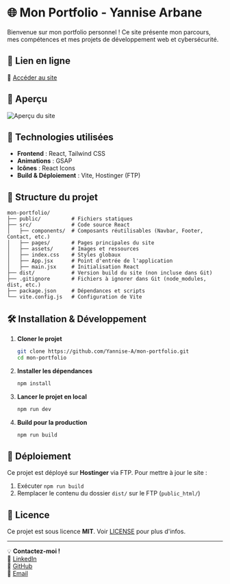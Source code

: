 # 🌐 Mon Portfolio - Yannise Arbane

Bienvenue sur mon portfolio personnel ! Ce site présente mon parcours, mes compétences et mes projets de développement web et cybersécurité.

## 🔗 Lien en ligne
🔴 [Accéder au site](https://yannise-a.fr)

## 📸 Aperçu
![Aperçu du site](https://i.imgur.com/ZwNSZdX.png)

## 🚀 Technologies utilisées
- **Frontend** : React, Tailwind CSS
- **Animations** : GSAP
- **Icônes** : React Icons
- **Build & Déploiement** : Vite, Hostinger (FTP)

## 🐂 Structure du projet
```
mon-portfolio/
├── public/          # Fichiers statiques
├── src/             # Code source React
│   ├── components/  # Composants réutilisables (Navbar, Footer, Contact, etc.)
│   ├── pages/       # Pages principales du site
│   ├── assets/      # Images et ressources
│   ├── index.css    # Styles globaux
│   ├── App.jsx      # Point d'entrée de l'application
│   ├── main.jsx     # Initialisation React
├── dist/            # Version build du site (non incluse dans Git)
├── .gitignore       # Fichiers à ignorer dans Git (node_modules, dist, etc.)
├── package.json     # Dépendances et scripts
└── vite.config.js   # Configuration de Vite
```

## 🛠️ Installation & Développement
1. **Cloner le projet**
   ```bash
   git clone https://github.com/Yannise-A/mon-portfolio.git
   cd mon-portfolio
   ```

2. **Installer les dépendances**
   ```bash
   npm install
   ```

3. **Lancer le projet en local**
   ```bash
   npm run dev
   ```

4. **Build pour la production**
   ```bash
   npm run build
   ```

## 🚀 Déploiement
Ce projet est déployé sur **Hostinger** via FTP. Pour mettre à jour le site :
1. Exécuter `npm run build`
2. Remplacer le contenu du dossier `dist/` sur le FTP (`public_html/`)

## 🐜 Licence
Ce projet est sous licence **MIT**. Voir [LICENSE](https://github.com/Yannise-A/mon-portfolio/blob/main/LICENSE.md) pour plus d'infos.

---

💡 **Contactez-moi !**  
🔗 [LinkedIn](https://www.linkedin.com/in/yannise-arbane/)  
🐙 [GitHub](https://github.com/Yannise-A)  
📧 [Email](mailto:yannise.arbane@gmail.com)

